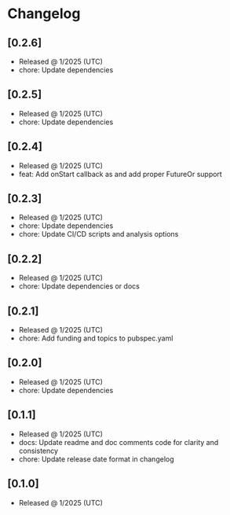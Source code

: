# Changelog

## [0.2.6]

- Released @ 1/2025 (UTC)
- chore: Update dependencies

## [0.2.5]

- Released @ 1/2025 (UTC)
- chore: Update dependencies

## [0.2.4]

- Released @ 1/2025 (UTC)
- feat: Add onStart callback as and add proper FutureOr support

## [0.2.3]

- Released @ 1/2025 (UTC)
- chore: Update dependencies
- chore: Update CI/CD scripts and  analysis options

## [0.2.2]

- Released @ 1/2025 (UTC)
- chore: Update dependencies or docs

## [0.2.1]

- Released @ 1/2025 (UTC)
- chore: Add funding and topics to pubspec.yaml

## [0.2.0]

- Released @ 1/2025 (UTC)
- chore: Update dependencies

## [0.1.1]

- Released @ 1/2025 (UTC)
- docs: Update readme and doc comments code for clarity and consistency
- chore: Update release date format in changelog

## [0.1.0]

- Released @ 1/2025 (UTC)

